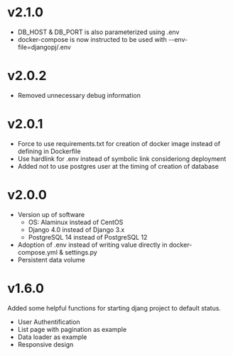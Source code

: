 # v2.1.0
- DB_HOST & DB_PORT is also parameterized using .env
- docker-compose is now instructed to be used with --env-file=djangopj/.env

# v2.0.2
- Removed unnecessary debug information

# v2.0.1
- Force to use requirements.txt for creation of docker image instead of defining in Dockerfile
- Use hardlink for .env instead of symbolic link consideriong deployment
- Added not to use postgres user at the timing of creation of database

# v2.0.0
- Version up of software
  - OS: Alaminux instead of CentOS
  - Django 4.0 instead of Django 3.x
  - PostgreSQL 14 instead of PostgreSQL 12
- Adoption of .env instead of writing value directly in docker-compose.yml & settings.py
- Persistent data volume

# v1.6.0
Added some helpful functions for starting djang project to default status.
- User Authentification
- List page with pagination as example
- Data loader as example
- Responsive design
